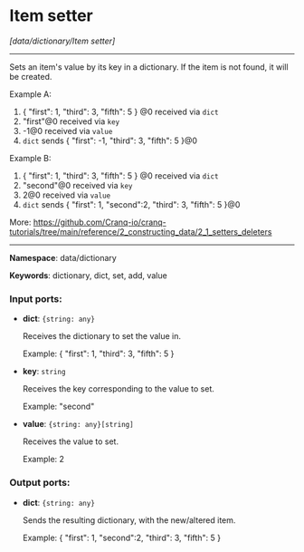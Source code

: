 # Item setter

_[data/dictionary/Item setter]_

---

Sets an item's value by its key in a dictionary.
If the item is not found, it will be created.

Example A:
1. { "first": 1, "third": 3, "fifth": 5 } @0 received via `dict`
2. "first"@0 received via `key`
3. -1@0 received via `value`
4. `dict` sends { "first": -1, "third": 3, "fifth": 5 }@0

Example B:
1. { "first": 1, "third": 3, "fifth": 5 } @0 received via `dict`
2. "second"@0 received via `key`
3. 2@0 received via `value`
4. `dict` sends { "first": 1, "second":2, "third": 3, "fifth": 5 }@0

More:
https://github.com/Cranq-io/cranq-tutorials/tree/main/reference/2_constructing_data/2_1_setters_deleters

---

__Namespace__: data/dictionary

__Keywords__: dictionary, dict, set, add, value

### Input ports:

* __dict__: ` {string: any} `

    Receives the dictionary to set the value in.
    
    Example:
    { "first": 1, "third": 3, "fifth": 5 }


* __key__: ` string `

    Receives the key corresponding to the value to set.
    
    Example:
    "second"


* __value__: ` {string: any}[string] `

    Receives the value to set.
    
    Example:
    2

### Output ports:

* __dict__: ` {string: any} `

    Sends the resulting dictionary, with the new/altered item.
    
    Example:
    { "first": 1, "second":2, "third": 3, "fifth": 5 }

